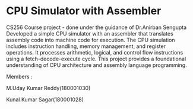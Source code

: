 # CPU Simulator with Assembler
CS256 Course project - done under the guidance of Dr.Anirban Sengupta 
Developed a simple CPU simulator with an assembler that translates assembly code into machine code for execution. The CPU simulation includes instruction handling, memory management, and register operations. It processes arithmetic, logical, and control flow instructions using a fetch-decode-execute cycle. This project provides a foundational understanding of CPU architecture and assembly language programming.

Members :

M.Uday Kumar Reddy(180001030)


Kunal Kumar Sagar(180001028)
